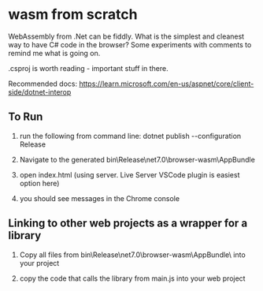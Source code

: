 # wasm from scratch
WebAssembly from .Net can be fiddly. What is the simplest and cleanest way to have C# code in the browser? Some experiments with comments to remind me what is going on.

.csproj is worth reading - important stuff in there.

Recommended docs:
https://learn.microsoft.com/en-us/aspnet/core/client-side/dotnet-interop

## To Run

1. run the following from command line:
dotnet publish --configuration Release

2. Navigate to the generated bin\Release\net7.0\browser-wasm\AppBundle

3. open index.html (using server. Live Server VSCode plugin is easiest option here)

4. you should see messages in the Chrome console

## Linking to other web projects as a wrapper for a library

1. Copy all files from bin\Release\net7.0\browser-wasm\AppBundle\ into your project

2. copy the code that calls the library from main.js into your web project
